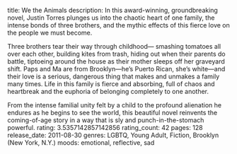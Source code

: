 title: We the Animals
description: In this award-winning, groundbreaking novel, Justin Torres plunges us into the chaotic heart of one family, the intense bonds of three brothers, and the mythic effects of this fierce love on the people we must become.

Three brothers tear their way through childhood— smashing tomatoes all over each other, building kites from trash, hiding out when their parents do battle, tiptoeing around the house as their mother sleeps off her graveyard shift. Paps and Ma are from Brooklyn—he’s Puerto Rican, she’s white—and their love is a serious, dangerous thing that makes and unmakes a family many times. Life in this family is fierce and absorbing, full of chaos and heartbreak and the euphoria of belonging completely to one another.

From the intense familial unity felt by a child to the profound alienation he endures as he begins to see the world, this beautiful novel reinvents the coming-of-age story in a way that is sly and punch-in-the-stomach powerful.
rating: 3.5357142857142856
rating_count: 42
pages: 128
release_date: 2011-08-30
genres: LGBTQ, Young Adult, Fiction, Brooklyn (New York, N.Y.)
moods: emotional, reflective, sad